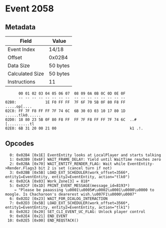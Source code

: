 # Event 2058

## Metadata

| Field           | Value    |
|-----------------|----------|
| Event Index     | 14/18    |
| Offset          | 0x02B4   |
| Data Size       | 50 bytes |
| Calculated Size | 50 bytes |
| Instructions    | 11       |

```
      00 01 02 03 04 05 06 07  08 09 0A 0B 0C 0D 0E 0F
      -- -- -- -- -- -- -- --  -- -- -- -- -- -- -- --
02B0:             1E F0 FF FF  7F 6F 70 5B 0F 80 F8 FF      .....op[....
02C0: FF 7F F8 FF FF 7F 74 6C  6B 30 03 03 10 17 80 1D  ......tlk0......
02D0: 18 80 23 5B 0F 80 F8 FF  FF 7F F8 FF FF 7F 74 6C  ..#[..........tl
02E0: 6B 31 20 00 21 00                                 k1 .!.          
```

## Opcodes

```
  0: 0x02B4 [0x1E] EventEntity looks at LocalPlayer and starts talking
  1: 0x02B9 [0x6F] WAIT_FRAME_DELAY: Yield until WaitTime reaches zero
  2: 0x02BA [0x70] WAIT_ENTITY_RENDER_FLAG: Wait while EventEntity->Render.Flags3 bit 2 is set (cancel turn if not)
  3: 0x02BB [0x5B] LOAD_EXT_SCHEDULER(work_offset=3566*, entity1=EventEntity, entity2=EventEntity, action="tlk0")
  4: 0x02CA [0x03] Work_Zone[3] = 818*
  5: 0x02CF [0x1D] PRINT_EVENT_MESSAGE(message_id=8193*)
    → "Please be paaassing \u0001\u0005#\u0002\u0001\u0000\u0000 to moogle. Is Chacharoon's dearerest wish.\u007F1\u0000\u0007"
  6: 0x02D2 [0x23] WAIT_FOR_DIALOG_INTERACTION
  7: 0x02D3 [0x5B] LOAD_EXT_SCHEDULER(work_offset=3566*, entity1=EventEntity, entity2=EventEntity, action="tlk1")
  8: 0x02E2 [0x20] SET_CLI_EVENT_UC_FLAG: Unlock player control
  9: 0x02E4 [0x21] END_EVENT
 10: 0x02E5 [0x00] END_REQSTACK()
```

